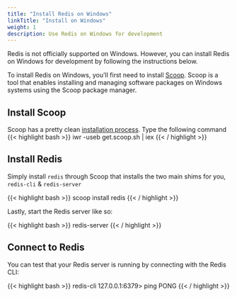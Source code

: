 ```yaml
---
title: "Install Redis on Windows"
linkTitle: "Install on Windows"
weight: 1
description: Use Redis on Windows for development
---
```


Redis is not officially supported on Windows. However, you can install Redis on Windows for development by following the instructions below.

To install Redis on Windows, you'll first need to install [Scoop](https://scoop.sh). Scoop is a tool that enables installing and managing software packages on Windows systems using the Scoop package manager.

## Install Scoop

Scoop has a pretty clean [installation process](https://github.com/ScoopInstaller/Scoop#installation). Type the following command
{{< highlight bash  >}}
iwr -useb get.scoop.sh | iex
{{< / highlight  >}}

## Install Redis

Simply install `redis` through Scoop that installs the two main shims for you, `redis-cli` & `redis-server`

{{< highlight bash  >}}
scoop install redis
{{< / highlight  >}}

Lastly, start the Redis server like so:

{{< highlight bash  >}}
redis-server
{{< / highlight  >}}

## Connect to Redis

You can test that your Redis server is running by connecting with the Redis CLI:

{{< highlight bash  >}}
redis-cli 
127.0.0.1:6379> ping
PONG
{{< / highlight >}}
